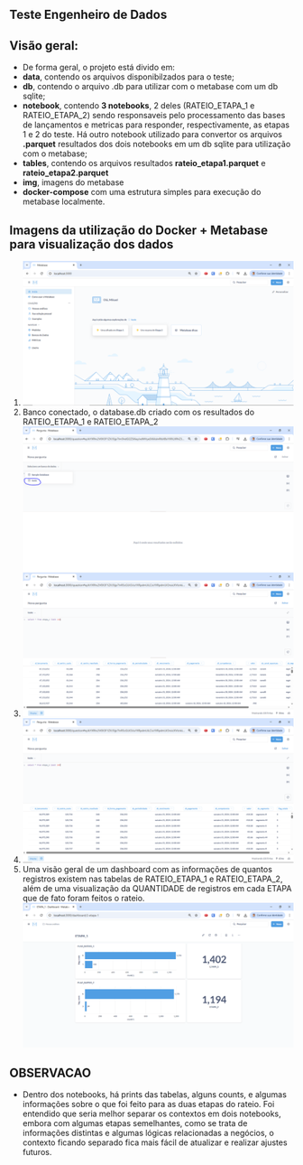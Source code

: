 ## Teste Engenheiro de Dados

## Visão geral:
- De forma geral, o projeto está divido em:
 - **data**, contendo os arquivos disponibilzados para o teste;
 - **db**, contendo o arquivo .db para utilizar com o metabase com um db sqlite;
 - **notebook**, contendo **3 notebooks**, 2 deles (RATEIO_ETAPA_1 e RATEIO_ETAPA_2) sendo responsaveis pelo processamento das bases de lançamentos e metricas para responder, respectivamente, as etapas 1 e 2 do teste. Há outro notebook utilizado para convertor os arquivos **.parquet** resultados dos dois notebooks em um db sqlite para utilização com o metabase;
 - **tables**, contendo os arquivos resultados **rateio_etapa1.parquet** e **rateio_etapa2.parquet**
 - **img**, imagens do metabase
 - **docker-compose** com uma estrutura simples para execução do metabase localmente.

## Imagens da utilização do Docker + Metabase para visualização dos dados

1. ![](/img/1_iniciando_metabase.PNG)
2. Banco conectado, o database.db criado com os resultados do RATEIO_ETAPA_1 e RATEIO_ETAPA_2 ![](/img/2_banco_teste.PNG)
1. ![](/img/3_etapa_1.PNG)
1. ![](/img/4_etapa_2.PNG)
1. Uma visão geral de um dashboard com as informações de quantos registros existem nas tabelas de RATEIO_ETAPA_1 e RATEIO_ETAPA_2, além de uma visualização da QUANTIDADE de registros em cada ETAPA que de fato foram feitos o rateio.![](/img/5_dashboard_simples.PNG)

## OBSERVACAO
- Dentro dos notebooks, há prints das tabelas, alguns counts, e algumas informações sobre o que foi feito para as duas etapas do rateio. Foi entendido que seria melhor separar os contextos em dois notebooks, embora com algumas etapas semelhantes, como se trata de informações distintas e algumas lógicas relacionadas a negócios, o contexto ficando separado fica mais fácil de atualizar e realizar ajustes futuros.
